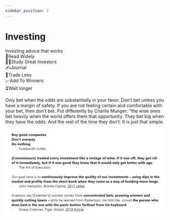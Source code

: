 ```yaml
---
sidebar_position: 2
---
```


# Investing

Investing advice that works  
📗Read Widely  
👨‍🏫Study Great Investors  
✍️Journal  
🔂Trade Less  
📈Add To Winners  
⏳Wait longer

Only bet when the odds are substantially in your favor. Don’t bet unless you have a margin of safety. If you are not feeling certain and comfortable with your bet, then don’t bet. Put differently by Charlie Munger: “the wise ones bet heavily when the world offers them that opportunity. They bet big when they have the odds. And the rest of the time they don’t. It is just that simple.

![Investing](./img/investing.png)